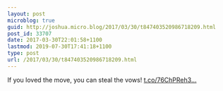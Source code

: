 ```yaml
---
layout: post
microblog: true
guid: http://joshua.micro.blog/2017/03/30/t847403520986718209.html
post_id: 33707
date: 2017-03-30T22:01:58+1100
lastmod: 2019-07-30T17:41:18+1100
type: post
url: /2017/03/30/t847403520986718209.html
---
```

If you loved the move, you can steal the vows! [t.co/76ChPReh3...](https://t.co/76ChPReh3u)
